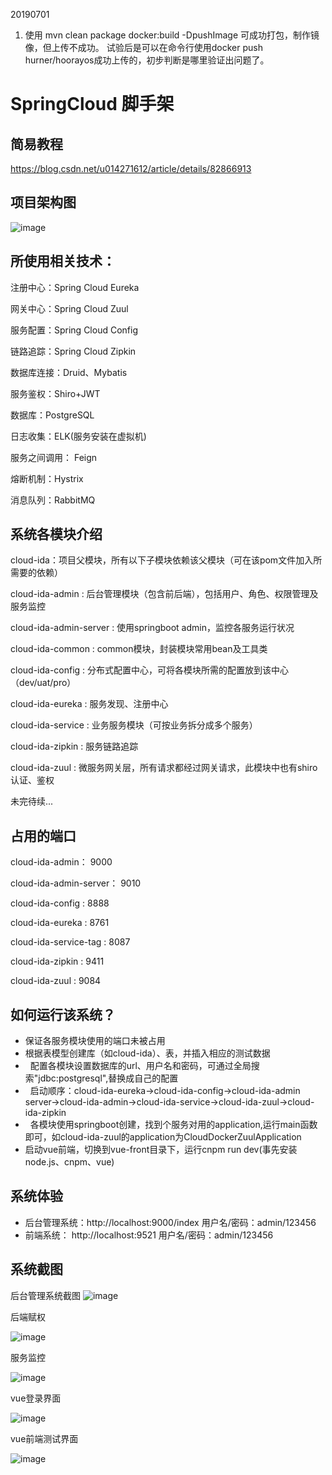 20190701
1. 使用 mvn clean package docker:build -DpushImage 可成功打包，制作镜像，但上传不成功。
	试验后是可以在命令行使用docker push hurner/hoorayos成功上传的，初步判断是哪里验证出问题了。


SpringCloud 脚手架
===

简易教程
---
https://blog.csdn.net/u014271612/article/details/82866913

项目架构图
---
![image](https://github.com/xuyaohui/cloud-ida-cli/blob/master/images/%E6%9E%B6%E6%9E%84%E5%9B%BE.png)

所使用相关技术：
---

注册中心：Spring Cloud Eureka

网关中心：Spring Cloud Zuul

服务配置：Spring Cloud Config

链路追踪：Spring Cloud Zipkin

数据库连接：Druid、Mybatis

服务鉴权：Shiro+JWT

数据库：PostgreSQL

日志收集：ELK(服务安装在虚拟机)

服务之间调用： Feign

熔断机制：Hystrix

消息队列：RabbitMQ

系统各模块介绍
---

cloud-ida：项目父模块，所有以下子模块依赖该父模块（可在该pom文件加入所需要的依赖）

cloud-ida-admin : 后台管理模块（包含前后端），包括用户、角色、权限管理及服务监控

cloud-ida-admin-server : 使用springboot admin，监控各服务运行状况

cloud-ida-common : common模块，封装模块常用bean及工具类

cloud-ida-config : 分布式配置中心，可将各模块所需的配置放到该中心（dev/uat/pro）

cloud-ida-eureka : 服务发现、注册中心

cloud-ida-service : 业务服务模块（可按业务拆分成多个服务）

cloud-ida-zipkin : 服务链路追踪

cloud-ida-zuul : 微服务网关层，所有请求都经过网关请求，此模块中也有shiro认证、鉴权

未完待续...

占用的端口
---

cloud-ida-admin： 9000 

cloud-ida-admin-server： 9010

cloud-ida-config : 8888

cloud-ida-eureka : 8761

cloud-ida-service-tag : 8087

cloud-ida-zipkin : 9411

cloud-ida-zuul : 9084

如何运行该系统？
---

*   保证各服务模块使用的端口未被占用
*   根据表模型创建库（如cloud-ida）、表，并插入相应的测试数据
*   配置各模块设置数据库的url、用户名和密码，可通过全局搜索"jdbc:postgresql",替换成自己的配置
*   启动顺序：cloud-ida-eureka->cloud-ida-config->cloud-ida-admin server->cloud-ida-admin->cloud-ida-service->cloud-ida-zuul->cloud-ida-zipkin
*   各模块使用springboot创建，找到个服务对用的application,运行main函数即可，如cloud-ida-zuul的application为CloudDockerZuulApplication
*   启动vue前端，切换到vue-front目录下，运行cnpm run dev(事先安装node.js、cnpm、vue)


系统体验
---

*   后台管理系统：http://localhost:9000/index 用户名/密码：admin/123456
*   前端系统： http://localhost:9521 用户名/密码：admin/123456

系统截图
---

后台管理系统截图
![image](https://github.com/xuyaohui/cloud-ida-cli/blob/master/images/admin.PNG)

后端赋权

![image](https://github.com/xuyaohui/cloud-ida-cli/blob/master/images/auth.PNG)

服务监控

![image](https://github.com/xuyaohui/cloud-ida-cli/blob/master/images/watch.PNG)

vue登录界面

![image](https://github.com/xuyaohui/cloud-ida-cli/blob/master/images/login.PNG)

vue前端测试界面

![image](https://github.com/xuyaohui/cloud-ida-cli/blob/master/images/vue.PNG)








